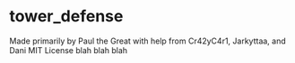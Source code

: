 # tower_defense
Made primarily by Paul the Great with help from Cr42yC4r1, Jarkyttaa, and Dani
MIT License blah blah blah
